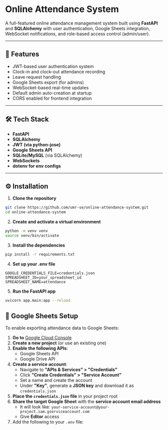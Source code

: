 # Online Attendance System

A full-featured online attendance management system built using **FastAPI** and **SQLAlchemy** with user authentication, Google Sheets integration, WebSocket notifications, and role-based access control (admin/user).

---

## 🚀 Features

- JWT-based user authentication system
- Clock-in and clock-out attendance recording
- Leave request handling
- Google Sheets export (for admins)
- WebSocket-based real-time updates
- Default admin auto-creation at startup
- CORS enabled for frontend integration

---

## 🛠️ Tech Stack

- **FastAPI**
- **SQLAlchemy**
- **JWT (via python-jose)**
- **Google Sheets API**
- **SQLite/MySQL** (via SQLAlchemy)
- **WebSockets**
- **dotenv for env configs**

---

## ⚙️ Installation

1. **Clone the repository**

```bash
git clone https://github.com/umr-se/online-attendance-system.git
cd online-attendance-system
```

2. **Create and activate a virtual environment**

```bash
python -m venv venv
source venv/bin/activate
```

3. **Install the dependencies**

```bash
pip install -r requirements.txt
```

4. **Set up your .env file**

```
GOOGLE_CREDENTIALS_FILE=credentials.json
SPREADSHEET_ID=your_spreadsheet_id
SPREADSHEET_NAME=attendance
```


5. **Run the FastAPI app**

```bash
uvicorn app.main:app --reload
```

## 📝 Google Sheets Setup

To enable exporting attendance data to Google Sheets:

1. **Go to** [Google Cloud Console](https://console.cloud.google.com/)
2. **Create a new project** (or use an existing one)
3. **Enable the following APIs**:
   - Google Sheets API
   - Google Drive API
4. **Create a service account**:
   - Navigate to **"APIs & Services" > "Credentials"**
   - Click **"Create Credentials" > "Service Account"**
   - Set a name and create the account
   - Under **"Key"**, generate a **JSON key** and download it as `credentials.json`
5. **Place the `credentials.json` file** in your project root
6. **Share the target Google Sheet** with the **service account email address**
   - It will look like: `your-service-account@your-project.iam.gserviceaccount.com`
   - Give **Editor** access
7. Add the following to your `.env` file:
